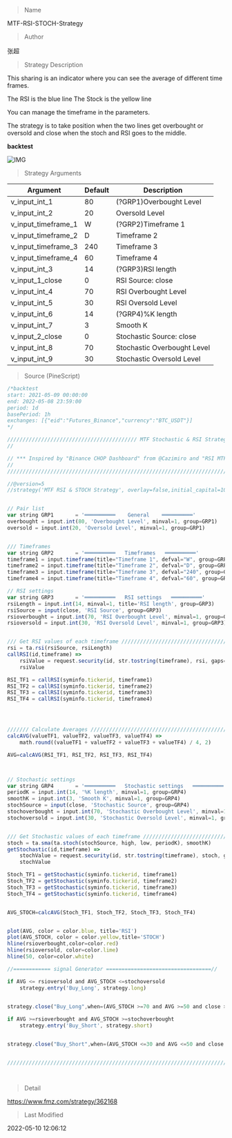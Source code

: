 
> Name

MTF-RSI-STOCH-Strategy

> Author

张超

> Strategy Description

This sharing is an indicator where you can see the average of different time frames.

The RSI is the blue line
The Stock is the yellow line

You can manage the timeframe in the parameters.

The strategy is to take position when the two lines get overbought or oversold and close when the stoch and RSI goes to the middle.

**backtest**

 ![IMG](https://www.fmz.com/upload/asset/189dc4ce5df05106d85.png) 

> Strategy Arguments



|Argument|Default|Description|
|----|----|----|
|v_input_int_1|80|(?GRP1)Overbought Level|
|v_input_int_2|20|Oversold Level|
|v_input_timeframe_1|W|(?GRP2)Timeframe 1|
|v_input_timeframe_2|D|Timeframe 2|
|v_input_timeframe_3|240|Timeframe 3|
|v_input_timeframe_4|60|Timeframe 4|
|v_input_int_3|14|(?GRP3)RSI length|
|v_input_1_close|0|RSI Source: close|high|low|open|hl2|hlc3|hlcc4|ohlc4|
|v_input_int_4|70|RSI Overbought Level|
|v_input_int_5|30|RSI Oversold Level|
|v_input_int_6|14|(?GRP4)%K length|
|v_input_int_7|3|Smooth K|
|v_input_2_close|0|Stochastic Source: close|high|low|open|hl2|hlc3|hlcc4|ohlc4|
|v_input_int_8|70|Stochastic Overbought Level|
|v_input_int_9|30|Stochastic Oversold Level|


> Source (PineScript)

``` javascript
/*backtest
start: 2021-05-09 00:00:00
end: 2022-05-08 23:59:00
period: 1d
basePeriod: 1h
exchanges: [{"eid":"Futures_Binance","currency":"BTC_USDT"}]
*/

////////////////////////////////////////// MTF Stochastic & RSI Strategy ©️ bykzis /////////////////////////////////////////
//

// *** Inspired by "Binance CHOP Dashboard" from @Cazimiro and "RSI MTF Table" from @mobester16 *** and LOT OF COPY of Indicator-Jones MTF Scanner
// 
////////////////////////////////////////////////////////////////////////////////////////////////////////////////////////////

//@version=5
//strategy('MTF RSI & STOCH Strategy', overlay=false,initial_capital=100, currency=currency.USD, commission_value=0.01, commission_type=strategy.commission.percent)


// Pair list
var string GRP1       = '══════════    General    ══════════'
overbought = input.int(80, 'Overbought Level', minval=1, group=GRP1)
oversold = input.int(20, 'Oversold Level', minval=1, group=GRP1)


/// Timeframes
var string GRP2       = '══════════   Timeframes   ══════════'
timeframe1 = input.timeframe(title="Timeframe 1", defval="W", group=GRP2)
timeframe2 = input.timeframe(title="Timeframe 2", defval="D", group=GRP2)
timeframe3 = input.timeframe(title="Timeframe 3", defval="240", group=GRP2)
timeframe4 = input.timeframe(title="Timeframe 4", defval="60", group=GRP2)

// RSI settings
var string GRP3       = '══════════   RSI settings   ══════════'
rsiLength = input.int(14, minval=1, title='RSI length', group=GRP3)
rsiSource = input(close, 'RSI Source', group=GRP3)
rsioverbought = input.int(70, 'RSI Overbought Level', minval=1, group=GRP3)
rsioversold = input.int(30, 'RSI Oversold Level', minval=1, group=GRP3)


/// Get RSI values of each timeframe /////////////////////////////////////////////////////
rsi = ta.rsi(rsiSource, rsiLength)
callRSI(id,timeframe) =>
    rsiValue = request.security(id, str.tostring(timeframe), rsi, gaps=barmerge.gaps_off)
    rsiValue

RSI_TF1 = callRSI(syminfo.tickerid, timeframe1)
RSI_TF2 = callRSI(syminfo.tickerid, timeframe2)
RSI_TF3 = callRSI(syminfo.tickerid, timeframe3)
RSI_TF4 = callRSI(syminfo.tickerid, timeframe4)




/////// Calculate Averages /////////////////////////////////////////////////////////////////
calcAVG(valueTF1, valueTF2, valueTF3, valueTF4) =>
    math.round((valueTF1 + valueTF2 + valueTF3 + valueTF4) / 4, 2)

AVG=calcAVG(RSI_TF1, RSI_TF2, RSI_TF3, RSI_TF4)



// Stochastic settings
var string GRP4       = '══════════   Stochastic settings   ══════════'
periodK = input.int(14, '%K length', minval=1, group=GRP4)
smoothK = input.int(3, 'Smooth K', minval=1, group=GRP4)
stochSource = input(close, 'Stochastic Source', group=GRP4)
stochoverbought = input.int(70, 'Stochastic Overbought Level', minval=1, group=GRP4)
stochoversold = input.int(30, 'Stochastic Oversold Level', minval=1, group=GRP4)


/// Get Stochastic values of each timeframe ////////////////////////////////////////////////
stoch = ta.sma(ta.stoch(stochSource, high, low, periodK), smoothK)
getStochastic(id,timeframe) =>
    stochValue = request.security(id, str.tostring(timeframe), stoch, gaps=barmerge.gaps_off)
    stochValue

Stoch_TF1 = getStochastic(syminfo.tickerid, timeframe1)
Stoch_TF2 = getStochastic(syminfo.tickerid, timeframe2)
Stoch_TF3 = getStochastic(syminfo.tickerid, timeframe3)
Stoch_TF4 = getStochastic(syminfo.tickerid, timeframe4)


AVG_STOCH=calcAVG(Stoch_TF1, Stoch_TF2, Stoch_TF3, Stoch_TF4)


plot(AVG, color = color.blue, title='RSI')
plot(AVG_STOCH, color = color.yellow,title='STOCH')
hline(rsioverbought,color=color.red)
hline(rsioversold, color=color.lime)
hline(50, color=color.white)

//============ signal Generator ==================================//

if AVG <= rsioversold and AVG_STOCH <=stochoversold 
    strategy.entry('Buy_Long', strategy.long)

    
strategy.close("Buy_Long",when=(AVG_STOCH >=70 and AVG >=50 and close >=strategy.position_avg_price),comment="Long_OK")

if AVG >=rsioverbought and AVG_STOCH >=stochoverbought
    strategy.entry('Buy_Short', strategy.short)


strategy.close("Buy_Short",when=(AVG_STOCH <=30 and AVG <=50 and close <=strategy.position_avg_price),comment="Short_OK")


///////////////////////////////////////////////////////////////////////////////////////////




```

> Detail

https://www.fmz.com/strategy/362168

> Last Modified

2022-05-10 12:06:12
